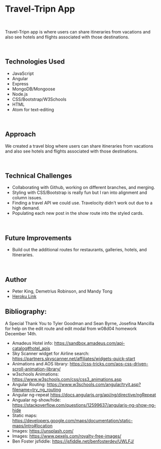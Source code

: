 # Travel-Tripn App

<br>

Travel-Tripn app is where users can share itineraries from vacations and also see hotels and flights associated with those destinations.

<br>

## Technologies Used

- JavaScript
- Angular
- Express
- MongoDB/Mongoose
- Node.js
- CSS/Bootstrap/W3Schools
- HTML
- Atom for text-editing

<br>

## Approach

We created a travel blog where users can share itineraries from vacations and also see hotels and flights associated with those destinations.

<br>

## Technical Challenges

- Collaborating with Github, working on different branches, and merging.
- Styling with CSS/Bootstrap is really fun but I ran into alignment and column issues.
- Finding a travel API we could use. Travelocity didn't work out due to a high demand.
- Populating each new post in the show route into the styled cards.

<br>

## Future Improvements

- Build out the additional routes for restaurants, galleries, hotels, and Itineraries.


<br>

## Author

- Peter King, Demetrius Robinson, and Mandy Tong
- [Heroku Link](https://travel-tripn.herokuapp.com/)


## Bibliography:

A Special Thank You to Tyler Goodman and Sean Byrne, Josefina Mancilla for help on the edit route and edit modal from w08d04 homework December 14th.

- Amadeus Hotel info: https://sandbox.amadeus.com/api-catalog#hotel_apis
- Sky Scanner widget for Airline search: https://partners.skyscanner.net/affiliates/widgets-quick-start
- Animations and AOS library: https://css-tricks.com/aos-css-driven-scroll-animation-library/
- w3schools Animations: https://www.w3schools.com/css/css3_animations.asp
- Angular Routing: https://www.w3schools.com/angular/tryit.asp?filename=try_ng_routing
- Angular ng-repeat https://docs.angularjs.org/api/ng/directive/ngRepeat
- Angualar ng-show/hide: https://stackoverflow.com/questions/12599637/angularjs-ng-show-ng-hide
- Static maps: https://developers.google.com/maps/documentation/static-maps/intro#location
- Images: https://unsplash.com/
- Images: https://www.pexels.com/royalty-free-images/
- Ben Foster jsfiddle: https://jsfiddle.net/benfosterdev/UWLFJ/

<br>
